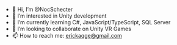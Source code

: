 - 👋 Hi, I’m @NocSchecter
- 👀 I’m interested in Unity development
- 🌱 I’m currently learning C#, JavaScript/TypeScript, SQL Server
- 💞️ I’m looking to collaborate on Unity VR Games
- 📫 How to reach me: erickaqge@gmail.com

<!---
NocSchecter/NocSchecter is a ✨ special ✨ repository because its `README.md` (this file) appears on your GitHub profile.
You can click the Preview link to take a look at your changes.
--->
